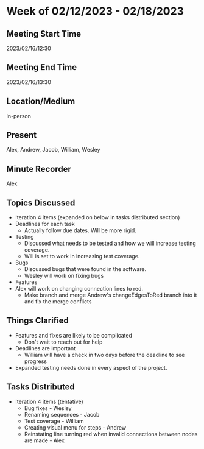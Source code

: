 # Week of 02/12/2023 - 02/18/2023

## Meeting Start Time

2023/02/16/12:30

## Meeting End Time

2023/02/16/13:30

## Location/Medium

In-person

## Present

Alex, Andrew, Jacob, William, Wesley

## Minute Recorder

Alex

## Topics Discussed

- Iteration 4 items (expanded on below in tasks distributed section)
- Deadlines for each task
  - Actually follow due dates. Will be more rigid.
- Testing
  - Discussed what needs to be tested and how we will increase testing coverage.
  - Will is set to work in increasing test coverage.
- Bugs
  - Discussed bugs that were found in the software.
  - Wesley will work on fixing bugs
- Features
- Alex will work on changing connection lines to red. 
  - Make branch and merge Andrew's changeEdgesToRed branch into it and fix the merge conflicts

## Things Clarified

- Features and fixes are likely to be complicated
  - Don't wait to reach out for help
- Deadlines are important
  - William will have a check in two days before the deadline to see progress
- Expanded testing needs done in every aspect of the project.
## Tasks Distributed
- Iteration 4 items (tentative)
  - Bug fixes - Wesley
  - Renaming sequences - Jacob
  - Test coverage - William
  - Creating visual menu for steps - Andrew
  - Reinstating line turning red when invalid connections between nodes are made - Alex

